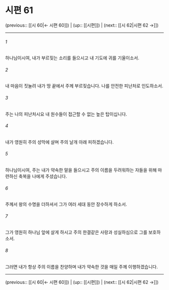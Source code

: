 # 시편 61

(previous:: [[시 60|← 시편 60]]) | (up:: [[시편]]) | (next:: [[시 62|시편 62 →]])

***




###### 1 

하나님이시여, 내가 부르짖는 소리를 들으시고 내 기도에 귀를 기울이소서. 



###### 2 

내 마음이 짓눌려 내가 땅 끝에서 주께 부르짖습니다. 나를 안전한 피난처로 인도하소서. 



###### 3 

주는 나의 피난처시요 내 원수들이 접근할 수 없는 높은 탑이십니다. 



###### 4 

내가 영원히 주의 성막에 살며 주의 날개 아래 피하겠습니다. 



###### 5 

하나님이시여, 주는 내가 약속한 말을 들으시고 주의 이름을 두려워하는 자들을 위해 마련하신 축복을 나에게 주셨습니다. 



###### 6 

주께서 왕의 수명을 더하셔서 그가 여러 세대 동안 장수하게 하소서. 



###### 7 

그가 영원히 하나님 앞에 살게 하시고 주의 한결같은 사랑과 성실하심으로 그를 보호하소서. 



###### 8 

그러면 내가 항상 주의 이름을 찬양하며 내가 약속한 것을 매일 주께 이행하겠습니다.

***

(previous:: [[시 60|← 시편 60]]) | (up:: [[시편]]) | (next:: [[시 62|시편 62 →]])
